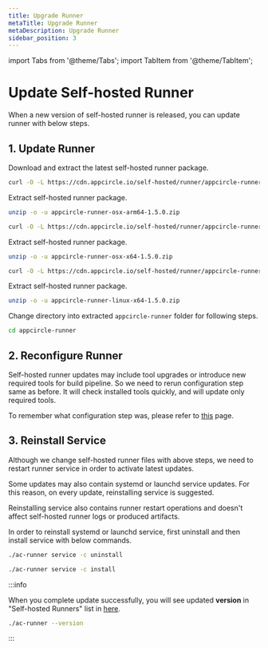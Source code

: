 ```yaml
---
title: Upgrade Runner
metaTitle: Upgrade Runner
metaDescription: Upgrade Runner
sidebar_position: 3
---
```


import Tabs from '@theme/Tabs';
import TabItem from '@theme/TabItem';

# Update Self-hosted Runner

When a new version of self-hosted runner is released, you can update runner with below steps.

## 1. Update Runner

Download and extract the latest self-hosted runner package.

<Tabs>
  <TabItem value="osx-arm64" label="macOS arm64" default>

```bash
curl -O -L https://cdn.appcircle.io/self-hosted/runner/appcircle-runner-osx-arm64-1.5.0.zip
```

Extract self-hosted runner package.

```bash
unzip -o -u appcircle-runner-osx-arm64-1.5.0.zip
```

  </TabItem>
  <TabItem value="osx-x64" label="macOS x64">

```bash
curl -O -L https://cdn.appcircle.io/self-hosted/runner/appcircle-runner-osx-x64-1.5.0.zip
```

Extract self-hosted runner package.

```bash
unzip -o -u appcircle-runner-osx-x64-1.5.0.zip
```

  </TabItem>

  <TabItem value="linux-x64" label="Linux x64">

```bash
curl -O -L https://cdn.appcircle.io/self-hosted/runner/appcircle-runner-linux-x64-1.5.0.zip
```

Extract self-hosted runner package.

```bash
unzip -o -u appcircle-runner-linux-x64-1.5.0.zip
```

  </TabItem>
</Tabs>

Change directory into extracted `appcircle-runner` folder for following steps.

```bash
cd appcircle-runner
```

## 2. Reconfigure Runner

Self-hosted runner updates may include tool upgrades or introduce new required tools for build pipeline. So we need to rerun configuration step same as before. It will check installed tools quickly, and will update only required tools.

To remember what configuration step was, please refer to [this](./installation.md#3-configure) page.

## 3. Reinstall Service

Although we change self-hosted runner files with above steps, we need to restart runner service in order to activate latest updates.

Some updates may also contain systemd or launchd service updates. For this reason, on every update, reinstalling service is suggested.

Reinstalling service also contains runner restart operations and doesn't affect self-hosted runner logs or produced artifacts.

In order to reinstall systemd or launchd service, first uninstall and then install service with below commands.

```bash
./ac-runner service -c uninstall
```

```bash
./ac-runner service -c install
```

:::info

When you complete update successfully, you will see updated **version** in "Self-hosted Runners" list in [here](./configure-runner/manage-runners.md#monitoring-self-hosted-runners).

```bash
./ac-runner --version
```

:::
